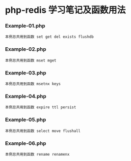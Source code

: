 # php-redis 学习笔记及函数用法

### Example-01.php
    本例总共用到函数 set get del exists flushdb

### Example-02.php
    本例总共用到函数 mset mget

### Example-03.php
    本例总共用到函数 msetnx keys

### Example-04.php
    本例总共用到函数 expire ttl persist

### Example-05.php
    本例总共用到函数 select move flushall


### Example-06.php
    本例总共用到函数 rename renamenx